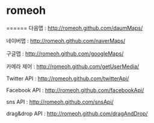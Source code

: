 # romeoh
======
다음맵 : http://romeoh.github.com/daumMaps/

네이버맵 : http://romeoh.github.com/naverMaps/

구글맵 : http://romeoh.github.com/googleMaps/

카메라 제어 : http://romeoh.github.com/getUserMedia/

Twitter API : http://romeoh.github.com/twitterApi/

Facebook API : http://romeoh.github.com/facebookApi/

sns API : http://romeoh.github.com/snsApi/

drag&drop API : http://romeoh.github.com/dragAndDrop/



 